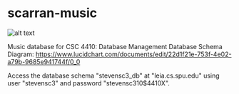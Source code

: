 # scarran-music
![alt text](https://images.samsung.com/is/image/samsung/p5/au/faq/samsung-music.png?$ORIGIN_PNG$)

Music database for CSC 4410: Database Management
Database Schema Diagram: https://www.lucidchart.com/documents/edit/22d1f21e-753f-4e02-a79b-9685e941744f/0_0

Access the database schema "stevensc3_db" at "leia.cs.spu.edu"
using user "stevensc3" and password "stevensc310$4410X".
